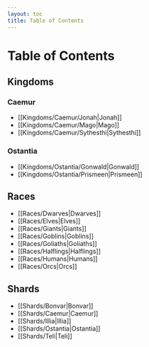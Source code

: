 ```yaml
---
layout: toc
title: Table of Contents
---
```


# Table of Contents

## Kingdoms

### Caemur
- [[Kingdoms/Caemur/Jonah|Jonah]]
- [[Kingdoms/Caemur/Mago|Mago]]
- [[Kingdoms/Caemur/Sythesthi|Sythesthi]]

### Ostantia
- [[Kingdoms/Ostantia/Gonwald|Gonwald]]
- [[Kingdoms/Ostantia/Prismeen|Prismeen]]

## Races
- [[Races/Dwarves|Dwarves]]
- [[Races/Elves|Elves]]
- [[Races/Giants|Giants]]
- [[Races/Goblins|Goblins]]
- [[Races/Goliaths|Goliaths]]
- [[Races/Halflings|Halflings]]
- [[Races/Humans|Humans]]
- [[Races/Orcs|Orcs]]

## Shards
- [[Shards/Bonvar|Bonvar]]
- [[Shards/Caemur|Caemur]]
- [[Shards/Illia|Illia]]
- [[Shards/Ostantia|Ostantia]]
- [[Shards/Teli|Teli]]